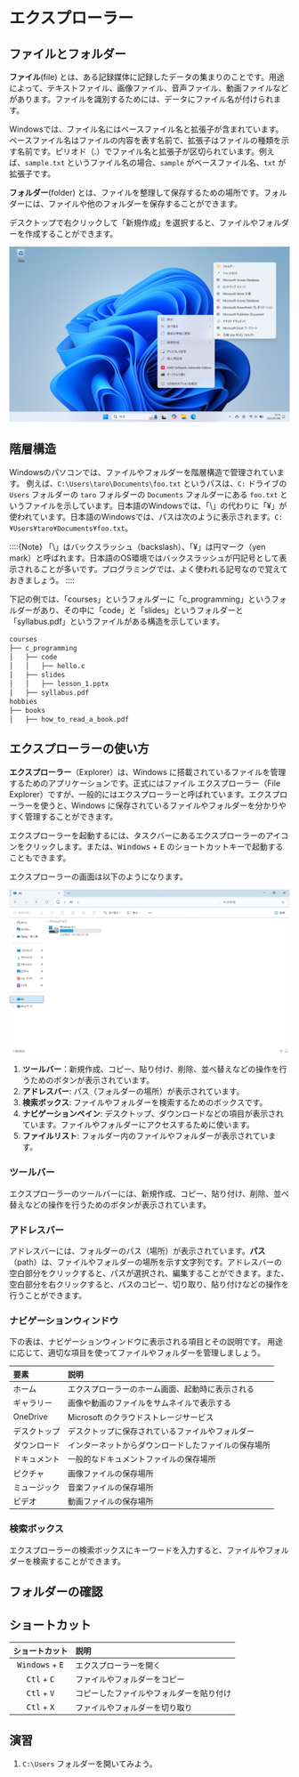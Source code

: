 # エクスプローラー

## ファイルとフォルダー

**ファイル**(file) とは、ある記録媒体に記録したデータの集まりのことです。用途によって、テキストファイル、画像ファイル、音声ファイル、動画ファイルなどがあります。ファイルを識別するためには、データにファイル名が付けられます。

Windowsでは、ファイル名にはベースファイル名と拡張子が含まれています。ベースファイル名はファイルの内容を表す名前で、拡張子はファイルの種類を示す名前です。ピリオド（.）でファイル名と拡張子が区切られています。例えば、`sample.txt` というファイル名の場合、`sample` がベースファイル名、`txt` が拡張子です。

**フォルダー**(folder) とは、ファイルを整理して保存するための場所です。フォルダーには、ファイルや他のフォルダーを保存することができます。

デスクトップで右クリックして「新規作成」を選択すると、ファイルやフォルダーを作成することができます。

![新規作成](./images/explorer/new.png)

## 階層構造
Windowsのパソコンでは、ファイルやフォルダーを階層構造で管理されています。 例えば、`C:\Users\taro\Documents\foo.txt` というパスは、`C:` ドライブの `Users` フォルダーの `taro` フォルダーの `Documents` フォルダーにある `foo.txt` というファイルを示しています。日本語のWindowsでは、「\」の代わりに「¥」が使われています。日本語のWindowsでは、パスは次のように表示されます。`C:¥Users¥taro¥Documents¥foo.txt`。

::::{Note}
「\」はバックスラッシュ（backslash）、「¥」は円マーク（yen mark）と呼ばれます。日本語のOS環境ではバックスラッシュが円記号として表示されることが多いです。プログラミングでは、よく使われる記号なので覚えておきましょう。
::::

下記の例では、「courses」というフォルダーに「c_programming」というフォルダーがあり、その中に「code」と「slides」というフォルダーと「syllabus.pdf」というファイルがある構造を示しています。

```
courses
├── c_programming
│   ├── code
│   │   ├── hello.c
│   ├── slides
│   │   ├── lesson_1.pptx
│   ├── syllabus.pdf
hobbies
├── books
│   ├── how_to_read_a_book.pdf
```

## エクスプローラーの使い方

**エクスプローラー**（Explorer）は、Windows に搭載されているファイルを管理するためのアプリケーションです。正式にはファイル エクスプローラー（File Explorer）ですが、一般的にはエクスプローラーと呼ばれています。エクスプローラーを使うと、Windows に保存されているファイルやフォルダーを分かりやすく管理することができます。

エクスプローラーを起動するには、タスクバーにあるエクスプローラーのアイコンをクリックします。または、<kbd>Windows</kbd> + <kbd>E</kbd> のショートカットキーで起動することもできます。

エクスプローラーの画面は以下のようになります。

![エクスプローラー](./images/explorer/explorer.png)

1. **ツールバー**：新規作成、コピー、貼り付け、削除、並べ替えなどの操作を行うためのボタンが表示されています。
2. **アドレスバー**: パス（フォルダーの場所）が表示されています。
3. **検索ボックス**: ファイルやフォルダーを検索するためのボックスです。
4. **ナビゲーションペイン**: デスクトップ、ダウンロードなどの項目が表示されています。ファイルやフォルダーにアクセスするために使います。
5. **ファイルリスト**: フォルダー内のファイルやフォルダーが表示されています。

### ツールバー

エクスプローラーのツールバーには、新規作成、コピー、貼り付け、削除、並べ替えなどの操作を行うためのボタンが表示されています。

### アドレスバー

アドレスバーには、フォルダーのパス（場所）が表示されています。**パス**（path）は、ファイルやフォルダーの場所を示す文字列です。アドレスバーの空白部分をクリックすると、パスが選択され、編集することができます。また、空白部分を右クリックすると、パスのコピー、切り取り、貼り付けなどの操作を行うことができます。

### ナビゲーションウィンドウ
下の表は、ナビゲーションウィンドウに表示される項目とその説明です。
用途に応じて、適切な項目を使ってファイルやフォルダーを管理しましょう。

| 要素         | 説明                                                 |
| :----------- | :--------------------------------------------------- |
| ホーム       | エクスプローラーのホーム画面、起動時に表示される     |
| ギャラリー   | 画像や動画のファイルをサムネイルで表示する           |
| OneDrive     | Microsoft のクラウドストレージサービス               |
| デスクトップ | デスクトップに保存されているファイルやフォルダー     |
| ダウンロード | インターネットからダウンロードしたファイルの保存場所 |
| ドキュメント | 一般的なドキュメントファイルの保存場所               |
| ピクチャ     | 画像ファイルの保存場所                               |
| ミュージック | 音楽ファイルの保存場所                               |
| ビデオ       | 動画ファイルの保存場所                               |

### 検索ボックス

エクスプローラーの検索ボックスにキーワードを入力すると、ファイルやフォルダーを検索することができます。

## フォルダーの確認



## ショートカット

|          ショートカット           | 説明                                     |
| :-------------------------------: | :--------------------------------------- |
| <kbd>Windows</kbd> + <kbd>E</kbd> | エクスプローラーを開く                   |
|   <kbd>Ctl</kbd> + <kbd>C</kbd>   | ファイルやフォルダーをコピー             |
|   <kbd>Ctl</kbd> + <kbd>V</kbd>   | コピーしたファイルやフォルダーを貼り付け |
|   <kbd>Ctl</kbd> + <kbd>X</kbd>   | ファイルやフォルダーを切り取り           |

## 演習

1. `C:\Users` フォルダーを開いてみよう。
